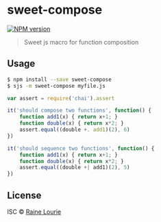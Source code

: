 # sweet-compose
[![NPM version](https://badge.fury.io/js/sweet-compose.svg)](http://badge.fury.io/js/sweet-compose)

> Sweet js macro for function composition


## Usage

```sh
$ npm install --save sweet-compose
$ sjs -m sweet-compose myfile.js
```

```js
var assert = require('chai').assert

it('should compose two functions', function() {
	function add1(x) { return x+1; }
	function double(x) { return x*2; }
	assert.equal((double +. add1)(2), 6)
})

it('should sequence two functions', function() {
	function add1(x) { return x+1; }
	function double(x) { return x*2; }
	assert.equal((double +| add1)(2), 5)
})
```

## License

ISC © [Raine Lourie](https://github.com/metaraine)
